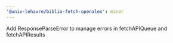 ```yaml
---
'@univ-lehavre/biblio-fetch-openalex': minor
---
```


Add ResponseParseError to manage errors in fetchAPIQueue and fetchAPIResults
